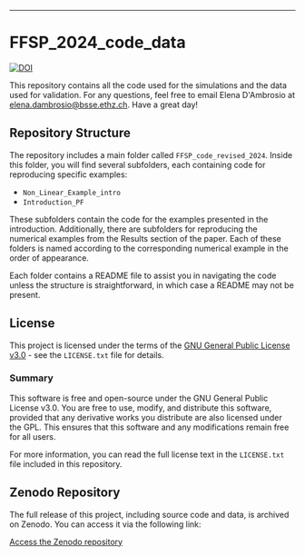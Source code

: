 
---

# FFSP_2024_code_data
[![DOI](https://zenodo.org/badge/DOI/10.5281/zenodo.13285372.svg)](https://doi.org/10.5281/zenodo.13285372)

This repository contains all the code used for the simulations and the data used for validation. For any questions, feel free to email Elena D'Ambrosio at [elena.dambrosio@bsse.ethz.ch](mailto:elena.dambrosio@bsse.ethz.ch). Have a great day!

## Repository Structure

The repository includes a main folder called `FFSP_code_revised_2024`. Inside this folder, you will find several subfolders, each containing code for reproducing specific examples:

- `Non_Linear_Example_intro`
- `Introduction_PF`

These subfolders contain the code for the examples presented in the introduction. Additionally, there are subfolders for reproducing the numerical examples from the Results section of the paper. Each of these folders is named according to the corresponding numerical example in the order of appearance.

Each folder contains a README file to assist you in navigating the code unless the structure is straightforward, in which case a README may not be present.

## License

This project is licensed under the terms of the [GNU General Public License v3.0](LICENSE.txt) - see the `LICENSE.txt` file for details.

### Summary

This software is free and open-source under the GNU General Public License v3.0. You are free to use, modify, and distribute this software, provided that any derivative works you distribute are also licensed under the GPL. This ensures that this software and any modifications remain free for all users.

For more information, you can read the full license text in the `LICENSE.txt` file included in this repository.

## Zenodo Repository

The full release of this project, including source code and data, is archived on Zenodo. You can access it via the following link:

[Access the Zenodo repository](https://zenodo.org/records/13285372)
